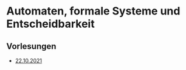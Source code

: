 # Automaten, formale Systeme und Entscheidbarkeit

## Vorlesungen
- [22.10.2021](afse/22.10.2021.md)